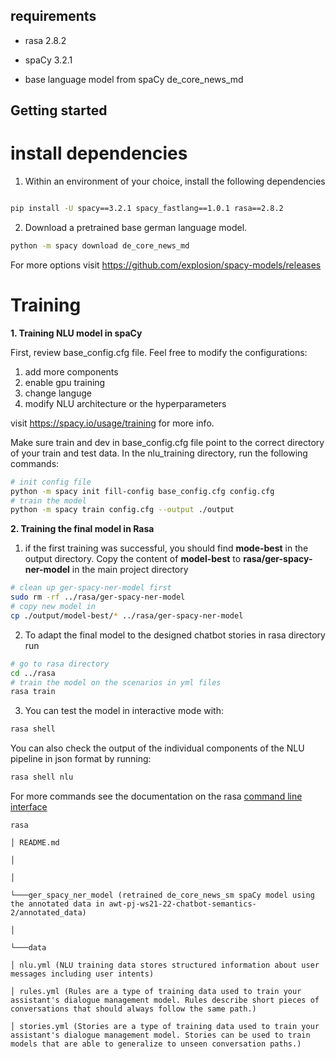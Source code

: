 
## requirements

- rasa 2.8.2

- spaCy 3.2.1

- base language model from spaCy de_core_news_md

  

## Getting started

# install dependencies

1. Within an environment of your choice, install the following dependencies

```bash

pip install -U spacy==3.2.1 spacy_fastlang==1.0.1 rasa==2.8.2
```

2. Download a pretrained base german language model.

```bash
python -m spacy download de_core_news_md
```  
 For more options visit https://github.com/explosion/spacy-models/releases

# Training

**1. Training NLU model in spaCy**

  

First, review base_config.cfg file. Feel free to modify the configurations:

1. add more components
2. enable gpu training
3. change languge
4. modify NLU architecture or the hyperparameters

visit https://spacy.io/usage/training for more info.

Make sure train and dev in base_config.cfg file point to the correct directory of your train and test data.
In the nlu_training directory, run the following commands:
```bash
# init config file
python -m spacy init fill-config base_config.cfg config.cfg
# train the model
python -m spacy train config.cfg --output ./output
```

**2. Training the final model in Rasa**

1. if the first training was successful, you should find **mode-best** in the output directory.
Copy the content of **model-best** to **rasa/ger-spacy-ner-model** in the main project directory

```bash
# clean up ger-spacy-ner-model first
sudo rm -rf ../rasa/ger-spacy-ner-model
# copy new model in
cp ./output/model-best/* ../rasa/ger-spacy-ner-model
```

2. To adapt the final model to the designed chatbot stories in rasa directory run

```bash
# go to rasa directory
cd ../rasa
# train the model on the scenarios in yml files
rasa train
```

3. You can test the model in interactive mode with:

```bash
rasa shell
```

You can also check the output of the individual components of the NLU pipeline in json format by running:

```bash
rasa shell nlu
```


For more commands see the documentation on the rasa [command line interface](https://rasa.com/docs/rasa/command-line-interface)
  

```
rasa

│ README.md

│

│

└───ger_spacy_ner_model (retrained de_core_news_sm spaCy model using the annotated data in awt-pj-ws21-22-chatbot-semantics-2/annotated_data)

│

└───data

│ nlu.yml (NLU training data stores structured information about user messages including user intents)

│ rules.yml (Rules are a type of training data used to train your assistant's dialogue management model. Rules describe short pieces of conversations that should always follow the same path.)

│ stories.yml (Stories are a type of training data used to train your assistant's dialogue management model. Stories can be used to train models that are able to generalize to unseen conversation paths.)

```
